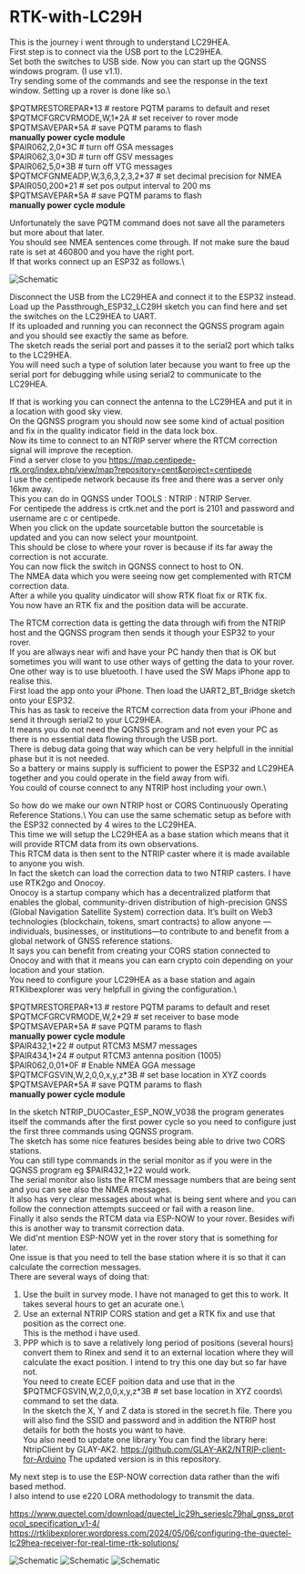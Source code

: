 # RTK-with-LC29H
This is the journey i went through to understand LC29HEA.\
First step is to connect via the USB port to the LC29HEA.\
Set both the switches to USB side.
Now you can start up the QGNSS windows program. (I use v1.1).\
Try sending some of the commands and see the response in the text window.
Setting up a rover is done like so.\

$PQTMRESTOREPAR\*13 # restore PQTM params to default and reset\
$PQTMCFGRCVRMODE,W,1\*2A # set receiver to rover mode\
$PQTMSAVEPAR*5A # save PQTM params to flash\
**manually power cycle module**\
$PAIR062,2,0\*3C # turn off GSA messages\
$PAIR062,3,0\*3D # turn off GSV messages\
$PAIR062,5,0\*3B # turn off VTG messages\
$PQTMCFGNMEADP,W,3,6,3,2,3,2\*37 # set decimal precision for NMEA\
$PAIR050,200\*21 # set pos output interval to 200 ms\
$PQTMSAVEPAR\*5A # save PQTM params to flash\
**manually power cycle module**

Unfortunately the save PQTM command does not save all the parameters but more about that later.\
You should see NMEA sentences come through. If not make sure the baud rate is set at 460800 and you have the right port.\
If that works connect up an ESP32 as follows.\

![Schematic](LC29HEA_ESP32.jpg?raw=true "LC29HEA_ESP32")

Disconnect the USB from the LC29HEA and connect it to the ESP32 instead.\
Load up the Passthrough_ESP32_LC29H sketch you can find here and set the switches on the LC29HEA to UART.\
If its uploaded and running you can reconnect the QGNSS program again and you should see exactly the same as before.\
The sketch reads the serial port and passes it to the serial2 port which talks to the LC29HEA.\
You will need such a type of solution later because you want to free up the serial port for debugging while using serial2 to communicate to the LC29HEA.

If that is working you can connect the antenna to the LC29HEA and put it in a location with good sky view.\
On the QGNSS program you should now see some kind of actual position and fix in the quality indicator field in the data lock box.\
Now its time to connect to an NTRIP server where the RTCM correction signal will improve the reception.\
Find a server close to you https://map.centipede-rtk.org/index.php/view/map?repository=cent&project=centipede \
I use the centipede network because its free and there was a server only 16km away.\
This you can do in QGNSS under TOOLS : NTRIP : NTRIP Server.\
For centipede the address is crtk.net and the port is 2101 and password and username are c or centipede.\
When you click on the update sourcetable button the sourcetable is updated and you can now select your mountpoint.\
This should be close to where your rover is because if its far away the correction is not accurate.\
You can now flick the switch in QGNSS connect to host to ON.\
The NMEA data which you were seeing now get complemented with RTCM correction data.\
After a while you quality uindicator will show RTK float fix or RTK fix.\
You now have an RTK fix and the position data will be accurate.

The RTCM correction data is getting the data through wifi from the NTRIP host and the QGNSS program then sends it though your ESP32 to your rover.\
If you are allways near wifi and have your PC handy then that is OK but sometimes you will want to use other ways of getting the data to your rover.\
One other way is to use bluetooth. I have used the SW Maps iPhone app to realise this.\
First load the app onto your iPhone. Then load the UART2_BT_Bridge sketch onto your ESP32.\
This has as task to receive the RTCM correction data from your iPhone and send it through serial2 to your LC29HEA.\
It means you do not need the QGNSS program and not even your PC as there is no essential data flowing through the USB port.\
There is debug data going that way which can be very helpfull in the innitial phase but it is not needed.\
So a battery or mains supply is sufficient to power the ESP32 and LC29HEA together and you could operate in the field away from wifi.\
You could of course connect to any NTRIP host including your own.\

So how do we make our own NTRIP host or CORS Continuously Operating Reference Stations.\ 
You can use the same schematic setup as before with the ESP32 connected by 4 wires to the LC29HEA.\
This time we will setup the LC29HEA as a base station which means that it will provide RTCM data from its own observations.\
This RTCM data is then sent to the NTRIP caster where it is made available to anyone you wish. \
In fact the sketch can load the correction data to two NTRIP casters. I have use RTK2go and Onocoy.\
Onocoy is a startup company which has a decentralized platform that enables the global, community-driven distribution of high-precision GNSS (Global Navigation Satellite System) correction data. It’s built on Web3 technologies (blockchain, tokens, smart contracts) to allow anyone — individuals, businesses, or institutions—to contribute to and benefit from a global network of GNSS reference stations.\
It says you can benefit from creating your CORS station connected to Onocoy and with that it means you can earn crypto coin depending on your location and your station.\
You need to configure your LC29HEA as a base station and again RTKlibexplorer was very helpfull in giving the configuration.\

$PQTMRESTOREPAR\*13 # restore PQTM params to default and reset\
$PQTMCFGRCVRMODE,W,2\*29 # set receiver to base mode\
$PQTMSAVEPAR\*5A # save PQTM params to flash\
**manually power cycle module**\
$PAIR432,1\*22 # output RTCM3 MSM7 messages\
$PAIR434,1\*24 # output RTCM3 antenna position (1005)\
$PAIR062,0,01\*0F # Enable NMEA GGA message\
$PQTMCFGSVIN,W,2,0,0,x,y,z\*3B # set base location in XYZ coords\
$PQTMSAVEPAR\*5A # save PQTM params to flash\
**manually power cycle module**

In the sketch NTRIP_DUOCaster_ESP_NOW_V038 the program generates itself the commands after the first power cycle so you need to configure just the first three commands using QGNSS program.\
The sketch has some nice features besides being able to drive two CORS stations.\
You can still type commands in the serial monitor as if you were in the QGNSS program eg $PAIR432,1\*22 would work.\
The serial monitor also lists the RTCM message numbers that are being sent and you can see also the NMEA messages.\
It also has very clear messages about what is being sent where and you can follow the connection attempts succeed or fail with a reason line.\
Finally it also sends the RTCM data via ESP-NOW to your rover. Besides wifi this is another way to transmit correction data.\
We did'nt mention ESP-NOW yet in the rover story that is something for later.\
One issue is that you need to tell the base station where it is so that it can calculate the correction messages.\
There are several ways of doing that:
1. Use the built in survey mode. I have not managed to get this to work. It takes several hours to get an acurate one.\
2. Use an external NTRIP CORS station and get a RTK fix and use that position as the correct one.\
This is the method i have used.
3. PPP which is to save a relatively long period of positions (several hours) convert them to Rinex and send it to an external location where they will calculate the exact position. I intend to try this one day but so far have not.\
You need to create ECEF poition data and use that in the $PQTMCFGSVIN,W,2,0,0,x,y,z\*3B # set base location in XYZ coords\ command to set the data.\
In the sketch the X, Y and Z data is stored in the secret.h file. There you will also find the SSID and password and in addition the NTRIP host details for both the hosts you want to have.\
You also need to update one library You can find the library here: NtripClient by GLAY-AK2. https://github.com/GLAY-AK2/NTRIP-client-for-Arduino The updated version is in this repository.

My next step is to use the ESP-NOW correction data rather than the wifi based method.\
I also intend to use e220 LORA methodology to transmit the data.

https://www.quectel.com/download/quectel_lc29h_serieslc79hal_gnss_protocol_specification_v1-4/
https://rtklibexplorer.wordpress.com/2024/05/06/configuring-the-quectel-lc29hea-receiver-for-real-time-rtk-solutions/

![Schematic](RTKFix.jpg?raw=true "RTKFix")
![Schematic](centipede.jpg?raw=true "centipede")
![Schematic](LC29HEA.jpg?raw=true "LC29HEA")